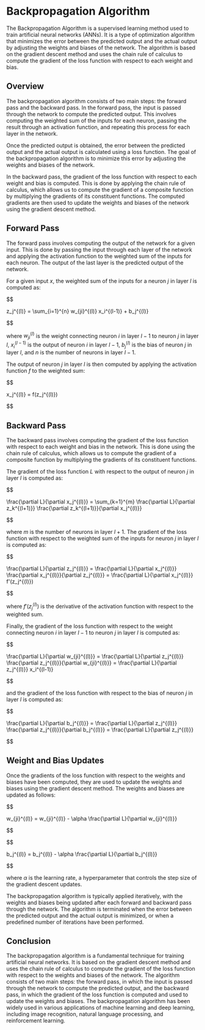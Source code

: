 # Backpropagation Algorithm

The Backpropagation Algorithm is a supervised learning method used to train artificial neural networks (ANNs). It is a type of optimization algorithm that minimizes the error between the predicted output and the actual output by adjusting the weights and biases of the network. The algorithm is based on the gradient descent method and uses the chain rule of calculus to compute the gradient of the loss function with respect to each weight and bias.

## Overview

The backpropagation algorithm consists of two main steps: the forward pass and the backward pass. In the forward pass, the input is passed through the network to compute the predicted output. This involves computing the weighted sum of the inputs for each neuron, passing the result through an activation function, and repeating this process for each layer in the network.

Once the predicted output is obtained, the error between the predicted output and the actual output is calculated using a loss function. The goal of the backpropagation algorithm is to minimize this error by adjusting the weights and biases of the network.

In the backward pass, the gradient of the loss function with respect to each weight and bias is computed. This is done by applying the chain rule of calculus, which allows us to compute the gradient of a composite function by multiplying the gradients of its constituent functions. The computed gradients are then used to update the weights and biases of the network using the gradient descent method.

## Forward Pass

The forward pass involves computing the output of the network for a given input. This is done by passing the input through each layer of the network and applying the activation function to the weighted sum of the inputs for each neuron. The output of the last layer is the predicted output of the network.

For a given input $x$, the weighted sum of the inputs for a neuron $j$ in layer $l$ is computed as:


$$

z_j^{(l)} = \sum_{i=1}^{n} w_{ji}^{(l)} x_i^{(l-1)} + b_j^{(l)}

$$


where $w_{ji}^{(l)}$ is the weight connecting neuron $i$ in layer $l-1$ to neuron $j$ in layer $l$, $x_i^{(l-1)}$ is the output of neuron $i$ in layer $l-1$, $b_j^{(l)}$ is the bias of neuron $j$ in layer $l$, and $n$ is the number of neurons in layer $l-1$.

The output of neuron $j$ in layer $l$ is then computed by applying the activation function $f$ to the weighted sum:


$$

x_j^{(l)} = f(z_j^{(l)})

$$


## Backward Pass

The backward pass involves computing the gradient of the loss function with respect to each weight and bias in the network. This is done using the chain rule of calculus, which allows us to compute the gradient of a composite function by multiplying the gradients of its constituent functions.

The gradient of the loss function $L$ with respect to the output of neuron $j$ in layer $l$ is computed as:


$$

\frac{\partial L}{\partial x_j^{(l)}} = \sum_{k=1}^{m} \frac{\partial L}{\partial z_k^{(l+1)}} \frac{\partial z_k^{(l+1)}}{\partial x_j^{(l)}}

$$


where $m$ is the number of neurons in layer $l+1$. The gradient of the loss function with respect to the weighted sum of the inputs for neuron $j$ in layer $l$ is computed as:


$$

\frac{\partial L}{\partial z_j^{(l)}} = \frac{\partial L}{\partial x_j^{(l)}} \frac{\partial x_j^{(l)}}{\partial z_j^{(l)}} = \frac{\partial L}{\partial x_j^{(l)}} f'(z_j^{(l)})

$$


where $f'(z_j^{(l)})$ is the derivative of the activation function with respect to the weighted sum.

Finally, the gradient of the loss function with respect to the weight connecting neuron $i$ in layer $l-1$ to neuron $j$ in layer $l$ is computed as:


$$

\frac{\partial L}{\partial w_{ji}^{(l)}} = \frac{\partial L}{\partial z_j^{(l)}} \frac{\partial z_j^{(l)}}{\partial w_{ji}^{(l)}} = \frac{\partial L}{\partial z_j^{(l)}} x_i^{(l-1)}

$$


and the gradient of the loss function with respect to the bias of neuron $j$ in layer $l$ is computed as:


$$

\frac{\partial L}{\partial b_j^{(l)}} = \frac{\partial L}{\partial z_j^{(l)}} \frac{\partial z_j^{(l)}}{\partial b_j^{(l)}} = \frac{\partial L}{\partial z_j^{(l)}}

$$


## Weight and Bias Updates

Once the gradients of the loss function with respect to the weights and biases have been computed, they are used to update the weights and biases using the gradient descent method. The weights and biases are updated as follows:


$$

w_{ji}^{(l)} = w_{ji}^{(l)} - \alpha \frac{\partial L}{\partial w_{ji}^{(l)}}

$$



$$

b_j^{(l)} = b_j^{(l)} - \alpha \frac{\partial L}{\partial b_j^{(l)}}

$$


where $\alpha$ is the learning rate, a hyperparameter that controls the step size of the gradient descent updates.

The backpropagation algorithm is typically applied iteratively, with the weights and biases being updated after each forward and backward pass through the network. The algorithm is terminated when the error between the predicted output and the actual output is minimized, or when a predefined number of iterations have been performed.

## Conclusion

The backpropagation algorithm is a fundamental technique for training artificial neural networks. It is based on the gradient descent method and uses the chain rule of calculus to compute the gradient of the loss function with respect to the weights and biases of the network. The algorithm consists of two main steps: the forward pass, in which the input is passed through the network to compute the predicted output, and the backward pass, in which the gradient of the loss function is computed and used to update the weights and biases. The backpropagation algorithm has been widely used in various applications of machine learning and deep learning, including image recognition, natural language processing, and reinforcement learning.
